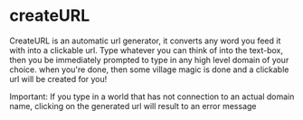 # createURL

CreateURL is an automatic url generator, it converts any word you feed it with into a clickable url.
Type whatever you can think of into the text-box, then you be immediately prompted to type in any high level domain of your choice.
when you're done, then some village magic is done and a clickable url will be created for you!


Important: If you type in a world that has not connection to an actual domain name, clicking on the generated url will result to an error message

